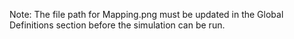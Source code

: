 Note: The file path for Mapping.png must be updated in the Global Definitions section before the simulation can be run.
